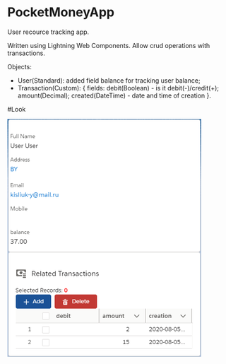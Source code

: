 # PocketMoneyApp
User recource tracking app.

Written using Lightning Web Components. Allow crud operations with transactions.

Objects:
 - User(Standard): added field balance for tracking user balance;
 - Transaction(Custom): { fields: debit(Boolean) - is it debit(-)/credit(+); amount(Decimal); created(DateTime) - date and time of creation }.

#Look

![LookScreen](img/Look.png)
